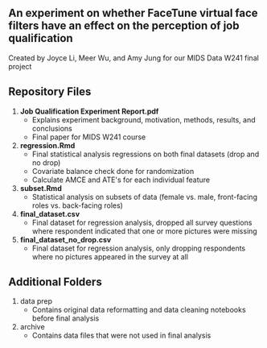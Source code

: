 ## An experiment on whether FaceTune virtual face filters have an effect on the perception of job qualification

Created by Joyce Li, Meer Wu, and Amy Jung for our MIDS Data W241 final project

## Repository Files

1. **Job Qualification Experiment Report.pdf**
    - Explains experiment background, motivation, methods, results, and conclusions
    - Final paper for MIDS W241 course
2. **regression.Rmd**
    -  Final statistical analysis regressions on both final datasets (drop and no drop)
    -  Covariate balance check done for randomization
    -  Calculate AMCE and ATE's for each individual feature
3. **subset.Rmd**
    - Statistical analysis on subsets of data (female vs. male, front-facing roles vs. back-facing roles)
4. **final_dataset.csv** 
    - Final dataset for regression analysis, dropped all survey questions where respondent indicated that one or more pictures were missing
5. **final_dataset_no_drop.csv**
    - Final dataset for regression analysis, only dropping respondents where no pictures appeared in the survey at all

## Additional Folders
1. data prep
    - Contains original data reformatting and data cleaning notebooks before final analysis
2. archive
    - Contains data files that were not used in final analysis
